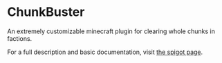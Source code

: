 # ChunkBuster

An extremely customizable minecraft plugin for clearing whole chunks in factions.

For a full description and basic documentation, visit [the spigot page](https://www.spigotmc.org/resources/chunkbuster-1-8-1-13-clear-any-chunk-area.60057/).
